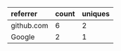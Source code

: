 | referrer   | count | uniques |
| :--------- | :---- | :------ |
| github.com | 6     | 2       |
| Google     | 2     | 1       |